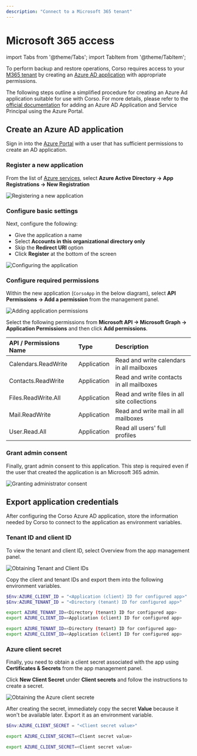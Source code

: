 ```yaml
---
description: "Connect to a Microsoft 365 tenant"
---
```


# Microsoft 365 access

import Tabs from '@theme/Tabs';
import TabItem from '@theme/TabItem';

To perform backup and restore operations, Corso requires access to your [M365 tenant](../concepts#m365-concepts)
by creating an [Azure AD application](../concepts#m365-concepts) with appropriate permissions.

The following steps outline a simplified procedure for creating an Azure Ad application suitable for use with Corso.
For more details, please refer to the
[official documentation](https://docs.microsoft.com/en-us/azure/active-directory/develop/howto-create-service-principal-portal)
for adding an Azure AD Application and Service Principal using the Azure Portal.

## Create an Azure AD application

Sign in into the [Azure Portal](https://portal.azure.com/) with a user that has sufficient permissions to create an
AD application.

### Register a new application

From the list of [Azure services](https://portal.azure.com/#allservices), select
**Azure Active Directory &#8594; App Registrations &#8594; New Registration**

![Registering a new application](/img/m365app_create_new.png)

### Configure basic settings

Next, configure the following:

* Give the application a name
* Select **Accounts in this organizational directory only**
* Skip the **Redirect URI** option
* Click **Register** at the bottom of the screen

![Configuring the application](/img/m365app_configure.png)

### Configure required permissions

Within the new application (`CorsoApp` in the below diagram), select **API Permissions &#8594; Add a permission** from
the management panel.

![Adding application permissions](/img/m365app_permissions.png)

Select the following permissions from **Microsoft API &#8594; Microsoft Graph &#8594; Application Permissions** and
then click **Add permissions**.

<!-- vale Microsoft.Spacing = NO -->
| API / Permissions Name | Type | Description
|:--|:--|:--|
| Calendars.ReadWrite | Application | Read and write calendars in all mailboxes |
| Contacts.ReadWrite | Application | Read and write contacts in all mailboxes |
| Files.ReadWrite.All | Application | Read and write files in all site collections |
| Mail.ReadWrite | Application | Read and write mail in all mailboxes |
| User.Read.All | Application | Read all users' full profiles |
<!-- vale Microsoft.Spacing = YES -->

### Grant admin consent

Finally, grant admin consent to this application. This step is required even if the user that created the application
is an Microsoft 365 admin.

![Granting administrator consent](/img/m365app_consent.png)

## Export application credentials

After configuring the Corso Azure AD application, store the information needed by Corso to connect to the application
as environment variables.

### Tenant ID and client ID

To view the tenant and client ID, select Overview from the app management panel.

![Obtaining Tenant and Client IDs](/img/m365app_ids.png)

Copy the client and tenant IDs and export them into the following environment variables.

<Tabs groupId="os">
<TabItem value="win" label="Powershell">

  ```powershell
  $Env:AZURE_CLIENT_ID = "<Application (client) ID for configured app>"
  $Env:AZURE_TENANT_ID = "<Directory (tenant) ID for configured app>"
  ```

</TabItem>
<TabItem value="unix" label="Linux/macOS">

   ```bash
   export AZURE_TENANT_ID=<Directory (tenant) ID for configured app>
   export AZURE_CLIENT_ID=<Application (client) ID for configured app>
   ```

</TabItem>
<TabItem value="docker" label="Docker">

   ```bash
   export AZURE_TENANT_ID=<Directory (tenant) ID for configured app>
   export AZURE_CLIENT_ID=<Application (client) ID for configured app>
   ```

</TabItem>
</Tabs>

### Azure client secret

Finally, you need to obtain a client secret associated with the app using **Certificates & Secrets** from the app
management panel.

Click **New Client Secret** under **Client secrets** and follow the instructions to create a secret.

![Obtaining the Azure client secrete](/img/m365app_secret.png)

After creating the secret, immediately copy the secret **Value** because it won't be available later. Export it as an
environment variable.

<Tabs groupId="os">
<TabItem value="win" label="Powershell">

  ```powershell
  $Env:AZURE_CLIENT_SECRET = "<Client secret value>"
  ```

</TabItem>
<TabItem value="unix" label="Linux/macOS">

   ```bash
   export AZURE_CLIENT_SECRET=<Client secret value>
   ```

</TabItem>
<TabItem value="docker" label="Docker">

   ```bash
   export AZURE_CLIENT_SECRET=<Client secret value>
   ```

</TabItem>
</Tabs>
